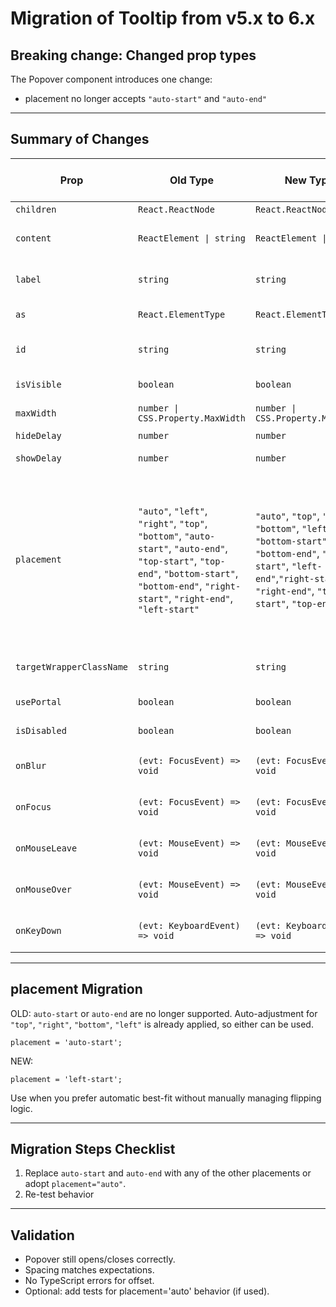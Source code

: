 # Migration of Tooltip from v5.x to 6.x

## Breaking change: Changed prop types

The Popover component introduces one change:

- placement no longer accepts `"auto-start"` and `"auto-end"`

---

## Summary of Changes

| Prop                     | Old Type                                                                                                                                                                                       | New Type                                                                                                                                                                      | Default (Old → New)   | Status                                                                                                                                        |
| ------------------------ | ---------------------------------------------------------------------------------------------------------------------------------------------------------------------------------------------- | ----------------------------------------------------------------------------------------------------------------------------------------------------------------------------- | --------------------- | --------------------------------------------------------------------------------------------------------------------------------------------- |
| `children`               | `React.ReactNode`                                                                                                                                                                              | `React.ReactNode`                                                                                                                                                             | n/a                   | Unchanged                                                                                                                                     |
| `content`                | `ReactElement \| string`                                                                                                                                                                       | `ReactElement \| string`                                                                                                                                                      | undefined → undefined | Unchanged                                                                                                                                     |
| `label`                  | `string`                                                                                                                                                                                       | `string`                                                                                                                                                                      | undefined → undefined | Unchanged                                                                                                                                     |
| `as`                     | `React.ElementType`                                                                                                                                                                            | `React.ElementType`                                                                                                                                                           | 'span' → 'span'       | Unchanged                                                                                                                                     |
| `id`                     | `string`                                                                                                                                                                                       | `string`                                                                                                                                                                      | undefined → undefined | Unchanged                                                                                                                                     |
| `isVisible`              | `boolean`                                                                                                                                                                                      | `boolean`                                                                                                                                                                     | false → false         | Unchanged                                                                                                                                     |
| `maxWidth`               | `number \| CSS.Property.MaxWidth`                                                                                                                                                              | `number \| CSS.Property.MaxWidth`                                                                                                                                             | 360 → 360             | Unchanged                                                                                                                                     |
| `hideDelay`              | `number`                                                                                                                                                                                       | `number`                                                                                                                                                                      | 0 → 0                 | Unchanged                                                                                                                                     |
| `showDelay`              | `number`                                                                                                                                                                                       | `number`                                                                                                                                                                      | 375 → 375             | Unchanged                                                                                                                                     |
| `placement`              | `"auto"`, `"left"`, `"right"`, `"top"`, `"bottom"`, `"auto-start"`, `"auto-end"`, `"top-start"`, `"top-end"`, `"bottom-start"`, `"bottom-end"`, `"right-start"`, `"right-end"`, `"left-start"` | `"auto"`, `"top"`, `"right"`, `"bottom"`, `"left"`, `"bottom-start"`, `"bottom-end"`, `"left-start"`, `"left-end"`,`"right-start"`, `"right-end"`, `"top-start"`, `"top-end"` | undefined → undefined | Changed `"auto-start"` and `"auto-end"` have been removed, as auto-adjustment for `"top"`, `"right"`, `"bottom"`, `"left"` is already applied |
| `targetWrapperClassName` | `string`                                                                                                                                                                                       | `string`                                                                                                                                                                      | undefined → undefined | Unchanged                                                                                                                                     |
| `usePortal`              | `boolean`                                                                                                                                                                                      | `boolean`                                                                                                                                                                     | false → false         | Unchanged                                                                                                                                     |
| `isDisabled`             | `boolean`                                                                                                                                                                                      | `boolean`                                                                                                                                                                     | false → false         | Unchanged                                                                                                                                     |
| `onBlur`                 | `(evt: FocusEvent) => void`                                                                                                                                                                    | `(evt: FocusEvent) => void`                                                                                                                                                   | undefined → undefined | Unchanged                                                                                                                                     |
| `onFocus`                | `(evt: FocusEvent) => void`                                                                                                                                                                    | `(evt: FocusEvent) => void`                                                                                                                                                   | undefined → undefined | Unchanged                                                                                                                                     |
| `onMouseLeave`           | `(evt: MouseEvent) => void`                                                                                                                                                                    | `(evt: MouseEvent) => void`                                                                                                                                                   | undefined → undefined | Unchanged                                                                                                                                     |
| `onMouseOver`            | `(evt: MouseEvent) => void`                                                                                                                                                                    | `(evt: MouseEvent) => void`                                                                                                                                                   | undefined → undefined | Unchanged                                                                                                                                     |
| `onKeyDown`              | `(evt: KeyboardEvent) => void`                                                                                                                                                                 | `(evt: KeyboardEvent) => void`                                                                                                                                                | undefined → undefined | Unchanged                                                                                                                                     |

---

## placement Migration

OLD: `auto-start` or `auto-end` are no longer supported. Auto-adjustment for `"top"`, `"right"`, `"bottom"`, `"left"` is already applied, so either can be used.

```tsx
placement = 'auto-start';
```

NEW:

```tsx
placement = 'left-start';
```

Use when you prefer automatic best-fit without manually managing flipping logic.

---

## Migration Steps Checklist

1. Replace `auto-start` and `auto-end` with any of the other placements or adopt `placement="auto"`.
2. Re-test behavior

---

## Validation

- Popover still opens/closes correctly.
- Spacing matches expectations.
- No TypeScript errors for offset.
- Optional: add tests for placement='auto' behavior (if used).
